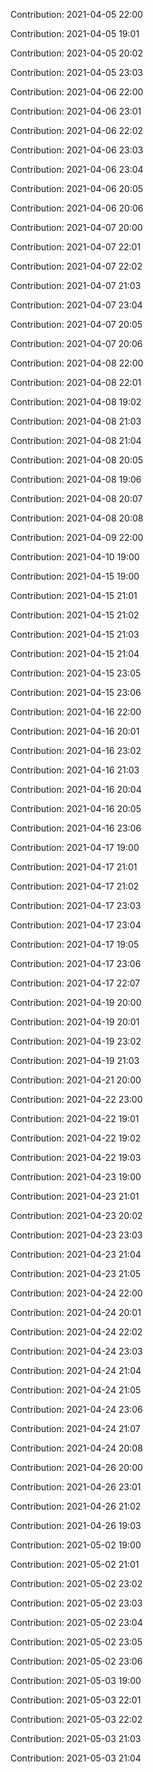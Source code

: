Contribution: 2021-04-05 22:00

Contribution: 2021-04-05 19:01

Contribution: 2021-04-05 20:02

Contribution: 2021-04-05 23:03

Contribution: 2021-04-06 22:00

Contribution: 2021-04-06 23:01

Contribution: 2021-04-06 22:02

Contribution: 2021-04-06 23:03

Contribution: 2021-04-06 23:04

Contribution: 2021-04-06 20:05

Contribution: 2021-04-06 20:06

Contribution: 2021-04-07 20:00

Contribution: 2021-04-07 22:01

Contribution: 2021-04-07 22:02

Contribution: 2021-04-07 21:03

Contribution: 2021-04-07 23:04

Contribution: 2021-04-07 20:05

Contribution: 2021-04-07 20:06

Contribution: 2021-04-08 22:00

Contribution: 2021-04-08 22:01

Contribution: 2021-04-08 19:02

Contribution: 2021-04-08 21:03

Contribution: 2021-04-08 21:04

Contribution: 2021-04-08 20:05

Contribution: 2021-04-08 19:06

Contribution: 2021-04-08 20:07

Contribution: 2021-04-08 20:08

Contribution: 2021-04-09 22:00

Contribution: 2021-04-10 19:00

Contribution: 2021-04-15 19:00

Contribution: 2021-04-15 21:01

Contribution: 2021-04-15 21:02

Contribution: 2021-04-15 21:03

Contribution: 2021-04-15 21:04

Contribution: 2021-04-15 23:05

Contribution: 2021-04-15 23:06

Contribution: 2021-04-16 22:00

Contribution: 2021-04-16 20:01

Contribution: 2021-04-16 23:02

Contribution: 2021-04-16 21:03

Contribution: 2021-04-16 20:04

Contribution: 2021-04-16 20:05

Contribution: 2021-04-16 23:06

Contribution: 2021-04-17 19:00

Contribution: 2021-04-17 21:01

Contribution: 2021-04-17 21:02

Contribution: 2021-04-17 23:03

Contribution: 2021-04-17 23:04

Contribution: 2021-04-17 19:05

Contribution: 2021-04-17 23:06

Contribution: 2021-04-17 22:07

Contribution: 2021-04-19 20:00

Contribution: 2021-04-19 20:01

Contribution: 2021-04-19 23:02

Contribution: 2021-04-19 21:03

Contribution: 2021-04-21 20:00

Contribution: 2021-04-22 23:00

Contribution: 2021-04-22 19:01

Contribution: 2021-04-22 19:02

Contribution: 2021-04-22 19:03

Contribution: 2021-04-23 19:00

Contribution: 2021-04-23 21:01

Contribution: 2021-04-23 20:02

Contribution: 2021-04-23 23:03

Contribution: 2021-04-23 21:04

Contribution: 2021-04-23 21:05

Contribution: 2021-04-24 22:00

Contribution: 2021-04-24 20:01

Contribution: 2021-04-24 22:02

Contribution: 2021-04-24 23:03

Contribution: 2021-04-24 21:04

Contribution: 2021-04-24 21:05

Contribution: 2021-04-24 23:06

Contribution: 2021-04-24 21:07

Contribution: 2021-04-24 20:08

Contribution: 2021-04-26 20:00

Contribution: 2021-04-26 23:01

Contribution: 2021-04-26 21:02

Contribution: 2021-04-26 19:03

Contribution: 2021-05-02 19:00

Contribution: 2021-05-02 21:01

Contribution: 2021-05-02 23:02

Contribution: 2021-05-02 23:03

Contribution: 2021-05-02 23:04

Contribution: 2021-05-02 23:05

Contribution: 2021-05-02 23:06

Contribution: 2021-05-03 19:00

Contribution: 2021-05-03 22:01

Contribution: 2021-05-03 22:02

Contribution: 2021-05-03 21:03

Contribution: 2021-05-03 21:04

